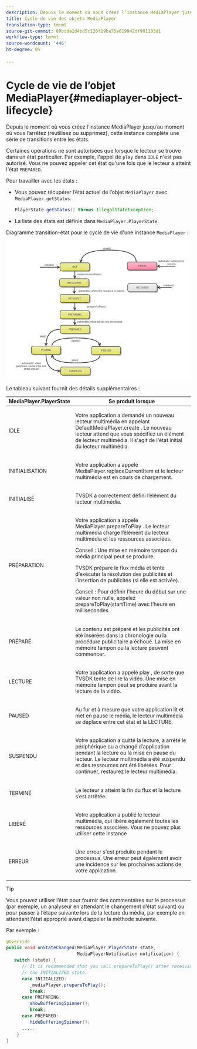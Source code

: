 ```yaml
---
description: Depuis le moment où vous créez l’instance MediaPlayer jusqu’au moment où vous l’arrêtez (réutilisez ou supprimez), cette instance complète une série de transitions entre les états.
title: Cycle de vie des objets MediaPlayer
translation-type: tm+mt
source-git-commit: 89bdda1d4bd5c126f19ba75a819942df901183d1
workflow-type: tm+mt
source-wordcount: '446'
ht-degree: 0%

---
```



# Cycle de vie de l’objet MediaPlayer{#mediaplayer-object-lifecycle}

Depuis le moment où vous créez l’instance MediaPlayer jusqu’au moment où vous l’arrêtez (réutilisez ou supprimez), cette instance complète une série de transitions entre les états.

Certaines opérations ne sont autorisées que lorsque le lecteur se trouve dans un état particulier. Par exemple, l&#39;appel de `play` dans `IDLE` n&#39;est pas autorisé. Vous ne pouvez appeler cet état qu&#39;une fois que le lecteur a atteint l&#39;état `PREPARED`.

Pour travailler avec les états :

* Vous pouvez récupérer l’état actuel de l’objet `MediaPlayer` avec `MediaPlayer.getStatus`.

   ```java
   PlayerState getStatus() throws IllegalStateException;
   ```

* La liste des états est définie dans `MediaPlayer.PlayerState`.

Diagramme transition-état pour le cycle de vie d&#39;une instance `MediaPlayer` :
<!--<a id="fig_1C55DE3F186F4B36AFFDCDE90379534C"></a>-->

![](assets/player-state-transitions-diagram-android_1.2_web.png)

Le tableau suivant fournit des détails supplémentaires :

<table id="table_426F0093E4214EA88CD72A7796B58DFD"> 
 <thead> 
  <tr> 
   <th colname="col1" class="entry"> MediaPlayer.PlayerState </th> 
   <th colname="col2" class="entry"> Se produit lorsque </th> 
  </tr> 
 </thead>
 <tbody> 
  <tr> 
   <td colname="col1"> <span class="codeph"> IDLE  </span> </td> 
   <td colname="col2"> <p>Votre application a demandé un nouveau lecteur multimédia en appelant <span class="codeph"> DefaultMediaPlayer.create </span>. Le nouveau lecteur attend que vous spécifiez un élément de lecteur multimédia. Il s'agit de l'état initial du lecteur multimédia. </p> </td> 
  </tr> 
  <tr> 
   <td colname="col1"> <span class="codeph"> INITIALISATION  </span> </td> 
   <td colname="col2"> <p>Votre application a appelé <span class="codeph"> MediaPlayer.replaceCurrentItem </span> et le lecteur multimédia est en cours de chargement. </p> </td> 
  </tr> 
  <tr> 
   <td colname="col1"> <span class="codeph"> INITIALISÉ  </span> </td> 
   <td colname="col2"> <p>TVSDK a correctement défini l’élément du lecteur multimédia. </p> </td> 
  </tr> 
  <tr> 
   <td colname="col1"> <span class="codeph"> PRÉPARATION  </span> </td> 
   <td colname="col2"> <p>Votre application a appelé <span class="codeph"> MediaPlayer.prepareToPlay </span>. Le lecteur multimédia charge l’élément du lecteur multimédia et les ressources associées. </p> <p>Conseil :  Une mise en mémoire tampon du média principal peut se produire. </p> <p>TVSDK prépare le flux média et tente d’exécuter la résolution des publicités et l’insertion de publicités (si elle est activée). </p> <p>Conseil :  Pour définir l’heure du début sur une valeur non nulle, appelez <span class="codeph"> prepareToPlay(startTime) </span> avec l’heure en millisecondes. </p> </td> 
  </tr> 
  <tr> 
   <td colname="col1"> <span class="codeph"> PRÉPARÉ  </span> </td> 
   <td colname="col2"> <p>Le contenu est préparé et les publicités ont été insérées dans la chronologie ou la procédure publicitaire a échoué. La mise en mémoire tampon ou la lecture peuvent commencer. </p> </td> 
  </tr> 
  <tr> 
   <td colname="col1"> <span class="codeph"> LECTURE  </span> </td> 
   <td colname="col2"> <p>Votre application a appelé <span class="codeph"> play </span>, de sorte que TVSDK tente de lire la vidéo. Une mise en mémoire tampon peut se produire avant la lecture de la vidéo. </p> </td> 
  </tr> 
  <tr> 
   <td colname="col1"> <span class="codeph"> PAUSED  </span> </td> 
   <td colname="col2"> <p>Au fur et à mesure que votre application lit et met en pause le média, le lecteur multimédia se déplace entre cet état et la LECTURE. </p> </td> 
  </tr> 
  <tr> 
   <td colname="col1"> <span class="codeph"> SUSPENDU  </span> </td> 
   <td colname="col2"> <p>Votre application a quitté la lecture, a arrêté le périphérique ou a changé d’application pendant la lecture ou la mise en pause du lecteur. Le lecteur multimédia a été suspendu et des ressources ont été libérées. Pour continuer, restaurez le lecteur multimédia. </p> </td> 
  </tr> 
  <tr> 
   <td colname="col1"> <span class="codeph"> TERMINÉ  </span> </td> 
   <td colname="col2"> <p>Le lecteur a atteint la fin du flux et la lecture s’est arrêtée. </p> </td> 
  </tr> 
  <tr> 
   <td colname="col1"> <span class="codeph"> LIBÉRÉ  </span> </td> 
   <td colname="col2"> <p>Votre application a publié le lecteur multimédia, qui libère également toutes les ressources associées. Vous ne pouvez plus utiliser cette instance </p> </td> 
  </tr> 
  <tr> 
   <td colname="col1"> <span class="codeph"> ERREUR  </span> </td> 
   <td colname="col2"> <p>Une erreur s'est produite pendant le processus. Une erreur peut également avoir une incidence sur les prochaines actions de votre application. </p> </td> 
  </tr> 
 </tbody> 
</table>

>[!TIP]
>
>Vous pouvez utiliser l’état pour fournir des commentaires sur le processus (par exemple, un analyseur en attendant le changement d’état suivant) ou pour passer à l’étape suivante lors de la lecture du média, par exemple en attendant l’état approprié avant d’appeler la méthode suivante.

Par exemple :

```java
@Override 
public void onStateChanged(MediaPlayer.PlayerState state,  
                           MediaPlayerNotification notification) { 
   switch (state) { 
      // It is recommended that you call prepareToPlay() after receiving  
      // the INITIALIZED state. 
      case INITIALIZED: 
         _mediaPlayer.prepareToPlay(); 
         break; 
      case PREPARING: 
         showBufferingSpinner(); 
         break; 
      case PREPARED: 
         hideBufferingSpinner(); 
      ..... 
    } 
}
```

